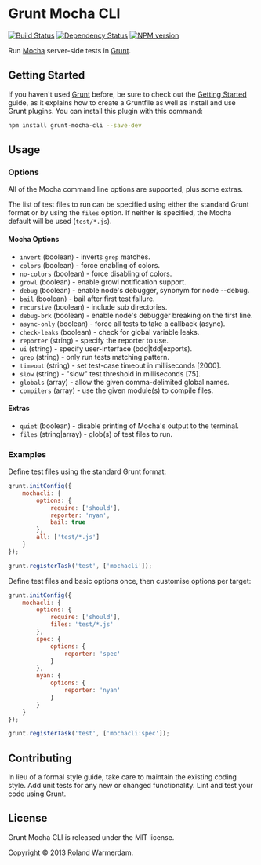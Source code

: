 Grunt Mocha CLI
===============

[![Build Status](https://secure.travis-ci.org/Rowno/grunt-mocha-cli.png?branch=master)](http://travis-ci.org/Rowno/grunt-mocha-cli)
[![Dependency Status](https://david-dm.org/Rowno/grunt-mocha-cli.png)](https://david-dm.org/Rowno/grunt-mocha-cli)
[![NPM version](https://badge.fury.io/js/grunt-mocha-cli.png)](https://npmjs.org/package/grunt-mocha-cli)

Run [Mocha][] server-side tests in [Grunt][].


Getting Started
---------------
If you haven't used [Grunt][] before, be sure to check out the [Getting Started][] guide, as it explains how to create a Gruntfile as well as install and use Grunt plugins. You can install this plugin with this command:

```bash
npm install grunt-mocha-cli --save-dev
```


Usage
-----

### Options ###
All of the Mocha command line options are supported, plus some extras.

The list of test files to run can be specified using either the standard Grunt format or by using the `files` option. If neither is specified, the Mocha default will be used (`test/*.js`).

#### Mocha Options ####
 * `invert` (boolean) - inverts `grep` matches.
 * `colors` (boolean) - force enabling of colors.
 * `no-colors` (boolean) - force disabling of colors.
 * `growl` (boolean) - enable growl notification support.
 * `debug` (boolean) - enable node's debugger, synonym for node --debug.
 * `bail` (boolean) - bail after first test failure.
 * `recursive` (boolean) - include sub directories.
 * `debug-brk` (boolean) - enable node's debugger breaking on the first line.
 * `async-only` (boolean) - force all tests to take a callback (async).
 * `check-leaks` (boolean) - check for global variable leaks.
 * `reporter` (string) - specify the reporter to use.
 * `ui` (string) - specify user-interface (bdd|tdd|exports).
 * `grep` (string) - only run tests matching pattern.
 * `timeout` (string) - set test-case timeout in milliseconds [2000].
 * `slow` (string) - "slow" test threshold in milliseconds [75].
 * `globals` (array) - allow the given comma-delimited global names.
 * `compilers` (array) - use the given module(s) to compile files.

#### Extras ####
 * `quiet` (boolean) - disable printing of Mocha's output to the terminal.
 * `files` (string|array) - glob(s) of test files to run.


### Examples ###

Define test files using the standard Grunt format:

```javascript
grunt.initConfig({
    mochacli: {
        options: {
            require: ['should'],
            reporter: 'nyan',
            bail: true
        },
        all: ['test/*.js']
    }
});

grunt.registerTask('test', ['mochacli']);
```

Define test files and basic options once, then customise options per target:

```javascript
grunt.initConfig({
    mochacli: {
        options: {
            require: ['should'],
            files: 'test/*.js'
        },
        spec: {
            options: {
                reporter: 'spec'
            }
        },
        nyan: {
            options: {
                reporter: 'nyan'
            }
        }
    }
});

grunt.registerTask('test', ['mochacli:spec']);
```


Contributing
------------
In lieu of a formal style guide, take care to maintain the existing coding style. Add unit tests for any new or changed functionality. Lint and test your code using Grunt.


License
-------
Grunt Mocha CLI is released under the MIT license.

Copyright © 2013 Roland Warmerdam.


[Mocha]: http://visionmedia.github.com/mocha/
[Grunt]: http://gruntjs.com/
[Getting Started]: http://gruntjs.com/getting-started
